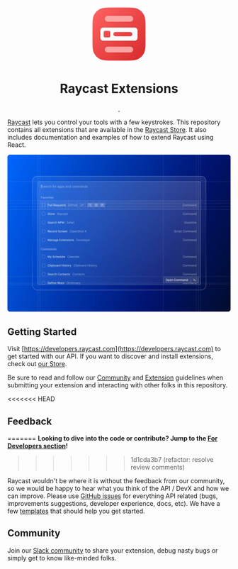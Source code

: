 <p align="center">
  <img src="images/store-logo.webp" height="128">
  <h1 align="center">Raycast Extensions</h1>
</p>

<p align="center">
  <a aria-label="Follow Raycast on X" href="https://x.com/raycastapp">
    <img alt="" src="https://img.shields.io/badge/Follow%20@raycastapp-black.svg?style=for-the-badge&logo=X">
  </a>
  <a aria-label="Join the community on Slack" href="https://raycast.com/community">
    <img alt="" src="https://img.shields.io/badge/Join%20the%20community-black.svg?style=for-the-badge&logo=Slack">
  </a>
</p>

[Raycast](https://raycast.com/) lets you control your tools with a few keystrokes. This repository contains all extensions that are available in the [Raycast Store](https://raycast.com/store). It also includes documentation and examples of how to extend Raycast using React.

![Header](images/header.webp)

## Getting Started

Visit [https://developers.raycast.com](https://developers.raycast.com) to get started with our API. If you want to discover and install extensions, check out [our Store](https://raycast.com/store).

Be sure to read and follow our [Community](https://manual.raycast.com/community-guidelines) and [Extension](https://manual.raycast.com/extensions) guidelines when submitting your extension and interacting with other folks in this repository.

<<<<<<< HEAD
## Feedback
=======
**Looking to dive into the code or contribute? Jump to the [For Developers section](#for-developers)\!**
>>>>>>> 1d1cda3b7 (refactor: resolve review comments)

Raycast wouldn't be where it is without the feedback from our community, so we would be happy to hear what you think of the API / DevX and how we can improve. Please use [GitHub issues](https://github.com/raycast/extensions/issues/new/choose) for everything API related (bugs, improvements suggestions, developer experience, docs, etc). We have a few [templates](https://developers.raycast.com/examples) that should help you get started.

## Community

Join our [Slack community](https://raycast.com/community) to share your extension, debug nasty bugs or simply get to know like-minded folks.
